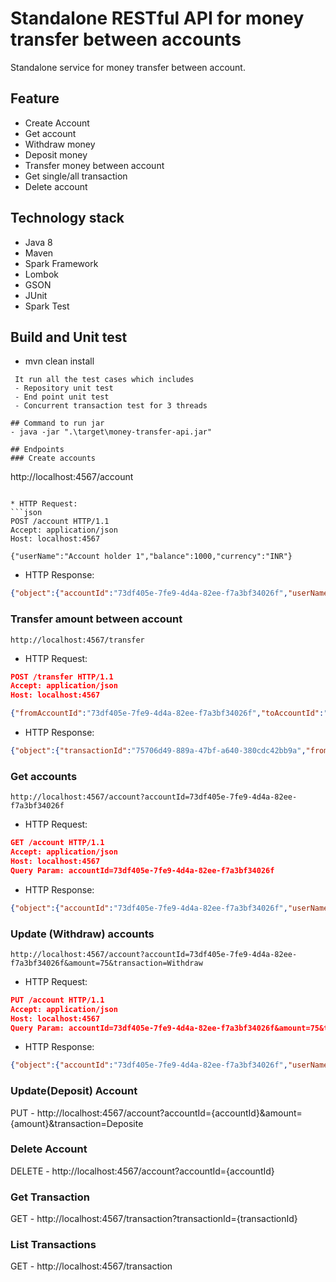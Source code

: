 # Standalone RESTful API for money transfer between accounts
Standalone service for money transfer between account.

## Feature
- Create Account
- Get account
- Withdraw money
- Deposit money
- Transfer money between account
- Get single/all transaction
- Delete account

## Technology stack
- Java 8
- Maven
- Spark Framework
- Lombok
- GSON
- JUnit
- Spark Test

## Build and Unit test
- mvn clean install
 ```
  It run all the test cases which includes
  - Repository unit test
  - End point unit test
  - Concurrent transaction test for 3 threads

## Command to run jar
- java -jar ".\target\money-transfer-api.jar"

## Endpoints
### Create accounts

```
http://localhost:4567/account
```

* HTTP Request:
```json
POST /account HTTP/1.1
Accept: application/json
Host: localhost:4567

{"userName":"Account holder 1","balance":1000,"currency":"INR"}

```

* HTTP Response:
```json
{"object":{"accountId":"73df405e-7fe9-4d4a-82ee-f7a3bf34026f","userName":"Account holder 1","balance":1000,"currency":"INR","createdAt":{"date":{"year":2019,"month":6,"day":8},"time":{"hour":13,"minute":24,"second":0,"nano":584000000}},"updatedAt":{"date":{"year":2019,"month":6,"day":8},"time":{"hour":13,"minute":24,"second":0,"nano":584000000}},"lock":{"sync":{"state":0}}},"Status":201}
```

### Transfer amount between account

```
http://localhost:4567/transfer
```

* HTTP Request:
```json
POST /transfer HTTP/1.1
Accept: application/json
Host: localhost:4567

{"fromAccountId":"73df405e-7fe9-4d4a-82ee-f7a3bf34026f","toAccountId":"9dada52d-23f6-495c-b60f-a0921aa9943f","amount":"500"}
```

* HTTP Response:
```json
{"object":{"transactionId":"75706d49-889a-47bf-a640-380cdc42bb9a","fromAccountId":"73df405e-7fe9-4d4a-82ee-f7a3bf34026f","toAccountId":"9dada52d-23f6-495c-b60f-a0921aa9943f","amount":500,"createdAt":{"date":{"year":2019,"month":6,"day":8},"time":{"hour":13,"minute":45,"second":41,"nano":906000000}},"inProcess":{"value":0}},"Status":201}
```
### Get accounts

```
http://localhost:4567/account?accountId=73df405e-7fe9-4d4a-82ee-f7a3bf34026f
```

* HTTP Request:
```json
GET /account HTTP/1.1
Accept: application/json
Host: localhost:4567
Query Param: accountId=73df405e-7fe9-4d4a-82ee-f7a3bf34026f
```

* HTTP Response:
```json
{"object":{"accountId":"73df405e-7fe9-4d4a-82ee-f7a3bf34026f","userName":"Account holder 1","balance":500,"currency":"INR","createdAt":{"date":{"year":2019,"month":6,"day":8},"time":{"hour":13,"minute":24,"second":0,"nano":584000000}},"updatedAt":{"date":{"year":2019,"month":6,"day":8},"time":{"hour":13,"minute":45,"second":41,"nano":906000000}},"lock":{"sync":{"state":0}}},"Status":200}
```

### Update (Withdraw) accounts

```
http://localhost:4567/account?accountId=73df405e-7fe9-4d4a-82ee-f7a3bf34026f&amount=75&transaction=Withdraw
```

* HTTP Request:
```json
PUT /account HTTP/1.1
Accept: application/json
Host: localhost:4567
Query Param: accountId=73df405e-7fe9-4d4a-82ee-f7a3bf34026f&amount=75&transaction=Withdraw
```

* HTTP Response:
```json
{"object":{"accountId":"73df405e-7fe9-4d4a-82ee-f7a3bf34026f","userName":"Account holder 1","balance":425,"currency":"INR","createdAt":{"date":{"year":2019,"month":6,"day":8},"time":{"hour":13,"minute":24,"second":0,"nano":584000000}},"updatedAt":{"date":{"year":2019,"month":6,"day":8},"time":{"hour":13,"minute":52,"second":8,"nano":885000000}},"lock":{"sync":{"state":0}}},"Status":201}
```

### Update(Deposit) Account
PUT - http://localhost:4567/account?accountId={accountId}&amount={amount}&transaction=Deposite

### Delete Account
DELETE - http://localhost:4567/account?accountId={accountId}

### Get Transaction
GET - http://localhost:4567/transaction?transactionId={transactionId}

### List Transactions
GET - http://localhost:4567/transaction
